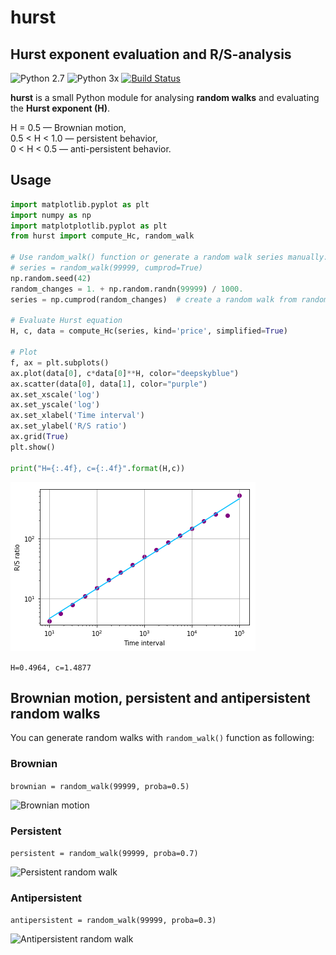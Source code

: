 # hurst
## Hurst exponent evaluation and R/S-analysis

![Python 2.7](https://img.shields.io/badge/python-2.7-blue.svg)
![Python 3x](https://img.shields.io/badge/python-3.x-blue.svg)
[![Build Status](https://travis-ci.org/Mottl/hurst.svg?branch=master)](https://travis-ci.org/Mottl/hurst)

**hurst** is a small Python module for analysing __random walks__ and evaluating the __Hurst exponent (H)__.

H = 0.5 — Brownian motion,  
0.5 < H < 1.0 — persistent behavior,  
0 < H < 0.5 — anti-persistent behavior.  

## Usage
```python
import matplotlib.pyplot as plt
import numpy as np
import matplotplotlib.pyplot as plt
from hurst import compute_Hc, random_walk

# Use random_walk() function or generate a random walk series manually:
# series = random_walk(99999, cumprod=True)
np.random.seed(42)
random_changes = 1. + np.random.randn(99999) / 1000.
series = np.cumprod(random_changes)  # create a random walk from random changes

# Evaluate Hurst equation
H, c, data = compute_Hc(series, kind='price', simplified=True)

# Plot
f, ax = plt.subplots()
ax.plot(data[0], c*data[0]**H, color="deepskyblue")
ax.scatter(data[0], data[1], color="purple")
ax.set_xscale('log')
ax.set_yscale('log')
ax.set_xlabel('Time interval')
ax.set_ylabel('R/S ratio')
ax.grid(True)
plt.show()

print("H={:.4f}, c={:.4f}".format(H,c))
```


![R/S analysis](examples/regression.png?raw=true "R/S analysis")

```H=0.4964, c=1.4877```

## Brownian motion, persistent and antipersistent random walks
You can generate random walks with `random_walk()` function as following:

### Brownian
```brownian = random_walk(99999, proba=0.5)```


![Brownian motion](examples/Brownian_motion.png?raw=true "Brownian motion")

### Persistent
```persistent = random_walk(99999, proba=0.7)```


![Persistent random walk](examples/Persistent.png?raw=true "Persistent random walk")

### Antipersistent
```antipersistent = random_walk(99999, proba=0.3)```


![Antipersistent random walk](examples/Antipersistent.png?raw=true "Antipersistent random walk")
